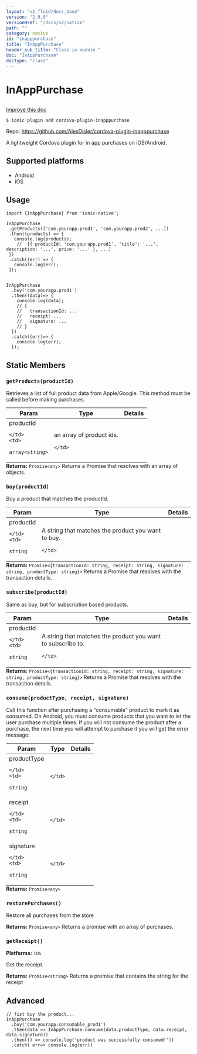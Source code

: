 ```yaml
---
layout: "v2_fluid/docs_base"
version: "2.9.0"
versionHref: "/docs/v2/native"
path: ""
category: native
id: "inapppurchase"
title: "InAppPurchase"
header_sub_title: "Class in module "
doc: "InAppPurchase"
docType: "class"
---
```








<h1 class="api-title">
  
  InAppPurchase
  

  

  </h1>

<a class="improve-v2-docs" href="http://github.com/driftyco/ionic-native/edit/master/src/plugins/inapppurchase.ts#L0">
  Improve this doc
</a>



<!-- decorators -->





<pre><code>$ ionic plugin add cordova-plugin-inapppurchase</code></pre>
<p>Repo:
  <a href="https://github.com/AlexDisler/cordova-plugin-inapppurchase">
    https://github.com/AlexDisler/cordova-plugin-inapppurchase
  </a>
</p>

<!-- description -->

<p>A lightweight Cordova plugin for in app purchases on iOS/Android.</p>


<!-- @platforms tag -->
<h2>Supported platforms</h2>

<ul>
  <li>Android</li><li>iOS</li>
</ul>

<!-- @platforms tag end -->


<!-- if doc.decorators -->

<!-- @usage tag -->

<h2>Usage</h2>

<pre><code class="lang-ts">import {InAppPurchase} from &#39;ionic-native&#39;;

InAppPurchase
 .getProducts([&#39;com.yourapp.prod1&#39;, &#39;com.yourapp.prod2&#39;, ...])
 .then((products) =&gt; {
   console.log(products);
    //  [{ productId: &#39;com.yourapp.prod1&#39;, &#39;title&#39;: &#39;...&#39;, description: &#39;...&#39;, price: &#39;...&#39; }, ...]
 })
 .catch((err) =&gt; {
   console.log(err);
 });


InAppPurchase
  .buy(&#39;com.yourapp.prod1&#39;)
  .then((data)=&gt; {
    console.log(data);
    // {
    //   transactionId: ...
    //   receipt: ...
    //   signature: ...
    // }
  })
  .catch((err)=&gt; {
    console.log(err);
  });
</code></pre>




<!-- @property tags -->


<h2>Static Members</h2>

<div id="getProducts"></div>
<h3><code>getProducts(productId)</code>
  
</h3>




Retrieves a list of full product data from Apple/Google. This method must be called before making purchases.


<table class="table param-table" style="margin:0;">
  <thead>
  <tr>
    <th>Param</th>
    <th>Type</th>
    <th>Details</th>
  </tr>
  </thead>
  <tbody>
  
  <tr>
    <td>
      productId
      
      
    </td>
    <td>
      
<code>array&lt;string&gt;</code>
    </td>
    <td>
      <p>an array of product ids.</p>

      
    </td>
  </tr>
  
  </tbody>
</table>





<div class="return-value" markdown="1">
  <i class="icon ion-arrow-return-left"></i>
  <b>Returns:</b> 
<code>Promise&lt;any&gt;</code> Returns a Promise that resolves with an array of objects.
</div>



<div id="buy"></div>
<h3><code>buy(productId)</code>
  
</h3>




Buy a product that matches the productId.


<table class="table param-table" style="margin:0;">
  <thead>
  <tr>
    <th>Param</th>
    <th>Type</th>
    <th>Details</th>
  </tr>
  </thead>
  <tbody>
  
  <tr>
    <td>
      productId
      
      
    </td>
    <td>
      
<code>string</code>
    </td>
    <td>
      <p>A string that matches the product you want to buy.</p>

      
    </td>
  </tr>
  
  </tbody>
</table>





<div class="return-value" markdown="1">
  <i class="icon ion-arrow-return-left"></i>
  <b>Returns:</b> 
<code>Promise&lt;{transactionId: string, receipt: string, signature: string, productType: string}&gt;</code> Returns a Promise that resolves with the transaction details.
</div>



<div id="subscribe"></div>
<h3><code>subscribe(productId)</code>
  
</h3>




Same as buy, but for subscription based products.


<table class="table param-table" style="margin:0;">
  <thead>
  <tr>
    <th>Param</th>
    <th>Type</th>
    <th>Details</th>
  </tr>
  </thead>
  <tbody>
  
  <tr>
    <td>
      productId
      
      
    </td>
    <td>
      
<code>string</code>
    </td>
    <td>
      <p>A string that matches the product you want to subscribe to.</p>

      
    </td>
  </tr>
  
  </tbody>
</table>





<div class="return-value" markdown="1">
  <i class="icon ion-arrow-return-left"></i>
  <b>Returns:</b> 
<code>Promise&lt;{transactionId: string, receipt: string, signature: string, productType: string}&gt;</code> Returns a Promise that resolves with the transaction details.
</div>



<div id="consume"></div>
<h3><code>consume(productType,&nbsp;receipt,&nbsp;signature)</code>
  
</h3>




Call this function after purchasing a "consumable" product to mark it as consumed. On Android, you must consume products that you want to let the user purchase multiple times. If you will not consume the product after a purchase, the next time you will attempt to purchase it you will get the error message:


<table class="table param-table" style="margin:0;">
  <thead>
  <tr>
    <th>Param</th>
    <th>Type</th>
    <th>Details</th>
  </tr>
  </thead>
  <tbody>
  
  <tr>
    <td>
      productType
      
      
    </td>
    <td>
      
<code>string</code>
    </td>
    <td>
      
      
    </td>
  </tr>
  
  <tr>
    <td>
      receipt
      
      
    </td>
    <td>
      
<code>string</code>
    </td>
    <td>
      
      
    </td>
  </tr>
  
  <tr>
    <td>
      signature
      
      
    </td>
    <td>
      
<code>string</code>
    </td>
    <td>
      
      
    </td>
  </tr>
  
  </tbody>
</table>





<div class="return-value" markdown="1">
  <i class="icon ion-arrow-return-left"></i>
  <b>Returns:</b> 
<code>Promise&lt;any&gt;</code> 
</div>



<div id="restorePurchases"></div>
<h3><code>restorePurchases()</code>
  
</h3>




Restore all purchases from the store






<div class="return-value" markdown="1">
  <i class="icon ion-arrow-return-left"></i>
  <b>Returns:</b> 
<code>Promise&lt;any&gt;</code> Returns a promise with an array of purchases.
</div>



<div id="getReceipt"></div>
<h3><code>getReceipt()</code>
  
</h3>


<p>
  <b>Platforms:</b>
  <code>iOS</code>&nbsp;
  </p>



Get the receipt.






<div class="return-value" markdown="1">
  <i class="icon ion-arrow-return-left"></i>
  <b>Returns:</b> 
<code>Promise&lt;string&gt;</code> Returns a promise that contains the string for the receipt
</div>




<!-- methods on the class -->

<h2><a class="anchor" name="advanced" href="#advanced"></a>Advanced</h2>
<pre><code class="lang-ts">// fist buy the product...
InAppPurchase
  .buy(&#39;com.yourapp.consumable_prod1&#39;)
  .then(data =&gt; InAppPurchase.consume(data.productType, data.receipt, data.signature))
  .then(() =&gt; console.log(&#39;product was successfully consumed!&#39;))
  .catch( err=&gt; console.log(err))
</code></pre>


<!-- other classes -->

<!-- end other classes -->

<!-- interfaces -->

<!-- end interfaces -->

<!-- related link --><!-- end content block -->


<!-- end body block -->

